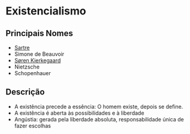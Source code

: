 # Existencialismo

## Principais Nomes

* [Sartre](sartre.md)
* Simone de Beauvoir
* [Søren Kierkegaard](kierkegaard-1813-1855.md)
* Nietzsche
* Schopenhauer

## Descrição

* A existência precede a essência: O homem existe, depois se define.
* A existência é aberta às possibilidades e à liberdade
* Angústia: gerada pela liberdade absoluta, responsabilidade única de fazer escolhas&#x20;
